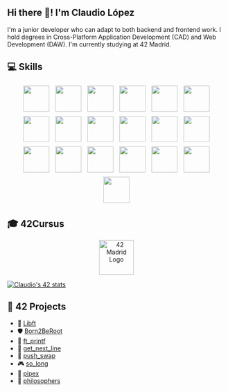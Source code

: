 ## Hi there 👋! I'm Claudio López
I'm a junior developer who can adapt to both backend and frontend work. I hold degrees in Cross-Platform Application Development (CAD) and Web Development (DAW). I'm currently studying at 42 Madrid.

## 💻 Skills

<p align="center">
  <img src="https://github.com/user-attachments/assets/23f1b47b-30c6-4f78-8c81-0c3e290f86fe" width="60" style="margin: 5px;" />
  <img src="https://github.com/user-attachments/assets/5571f837-8466-4272-8f14-511302be5001" width="60" style="margin: 5px;" />
  <img src="https://github.com/user-attachments/assets/8c8aa147-01b4-4715-ab10-8c1495df7656" width="60" style="margin: 5px;" />
  <img src="https://github.com/user-attachments/assets/7ae9390d-db35-4b9e-85b2-404568367a69" width="60" style="margin: 5px;" />
  <img src="https://github.com/user-attachments/assets/488c480d-b053-49ff-973d-765f0c9cb78d" width="60" style="margin: 5px;" />
  <img src="https://github.com/user-attachments/assets/354228ae-6f59-4243-b878-43fa7b75381d" width="60" style="margin: 5px;" />
  <img src="https://github.com/user-attachments/assets/4a2e8e46-3ae0-41a5-9416-8de942c56536" width="60" style="margin: 5px;" />
  <img src="https://github.com/user-attachments/assets/cf745a03-3ad0-4b5c-89d1-8656cd5fedde" width="60" style="margin: 5px;" />
  <img src="https://github.com/user-attachments/assets/05b3ddc5-8917-4ad7-beca-f7becd169773" width="60" style="margin: 5px;" />
  <img src="https://github.com/user-attachments/assets/cab5f034-dc18-4294-828f-8613831cc592" width="60" style="margin: 5px;" />
  <img src="https://github.com/user-attachments/assets/cc4d2a3e-216f-4cd5-bab3-558d93bb3417" width="60" style="margin: 5px;" />
  <img src="https://github.com/user-attachments/assets/ffeebb28-057b-41ce-bdea-e1ed194e2dd8" width="60" style="margin: 5px;" />
  <img src="https://github.com/user-attachments/assets/7052a55c-373a-465e-b2d2-719212772ce9" width="60" style="margin: 5px;" />
  <img src="https://github.com/user-attachments/assets/66912fbb-a99f-49e1-ac66-88cc57df20b0" width="60" style="margin: 5px;" />
  <img src="https://github.com/user-attachments/assets/13bd2d54-ef6f-4bee-948b-7e256f7c0aae" width="60" style="margin: 5px;" />
  <img src="https://github.com/user-attachments/assets/a3bcf25b-7078-45d9-95ca-fb4c81a0f7d4" width="60" style="margin: 5px;" />
  <img src="https://github.com/user-attachments/assets/1c208cce-0b21-4cd5-b659-c35182788466" width="60" style="margin: 5px;" />
  <img src="https://github.com/user-attachments/assets/d2394d26-c0b6-4598-951b-5e867abac01b" width="60" style="margin: 5px;" />
  <img src="https://github.com/user-attachments/assets/f4af8b82-b76c-4c3b-9e09-0d2c2fba9463" width="60" style="margin: 5px;" />
</p>

## 🎓 42Cursus

<p align="center">
  <a href="https://profile.intra.42.fr/users/clalopez" target="_blank">
    <img src="https://upload.wikimedia.org/wikipedia/commons/e/e0/42_Logo.svg" width="80" alt="42 Madrid Logo" />
  </a>
  
  <br/>

  [![Claudio's 42 stats](https://badge.mediaplus.ma/darkblue/clalopez)](https://profile.intra.42.fr/users/clalopez)
</p>

## 🧠 42 Projects

- 🔹 [Libft](https://github.com/tuusuario/libft)
- 🛡️ [Born2BeRoot](https://github.com/tuusuario/Born2BeRoot)
- 🧾 [ft_printf](https://github.com/tuusuario/ft_printf)
- 🔄 [get_next_line](https://github.com/tuusuario/get_next_line)
- 🔀 [push_swap](https://github.com/tuusuario/push_swap)
- 🎮 [so_long](https://github.com/tuusuario/so_long)
- 🔧 [pipex](https://github.com/tuusuario/pipex)
- 🍝 [philosophers](https://github.com/tuusuario/philosophers)


<!--
**Clxxdxx/Clxxdxx** is a ✨ _special_ ✨ repository because its `README.md` (this file) appears on your GitHub profile.

Here are some ideas to get you started:

- 🔭 I’m currently working on ...
- 🌱 I’m currently learning ...
- 👯 I’m looking to collaborate on ...
- 🤔 I’m looking for help with ...
- 💬 Ask me about ...
- 📫 How to reach me: ...
- 😄 Pronouns: ...
- ⚡ Fun fact: ...
-->
